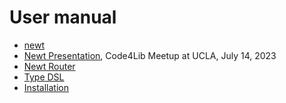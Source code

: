 
# User manual

- [newt](newt.1.md)
- [Newt Presentation](presentation/), Code4Lib Meetup at UCLA, July 14, 2023
- [Newt Router](newt-router.md)
- [Type DSL](type_dsl.md)
- [Installation](INSTALL.md)
